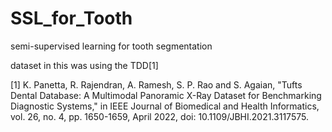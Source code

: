 # SSL_for_Tooth
semi-supervised learning for tooth segmentation


dataset in this was using the TDD[1] 

[1] K. Panetta, R. Rajendran, A. Ramesh, S. P. Rao and S. Agaian, "Tufts Dental Database: A Multimodal Panoramic X-Ray Dataset for Benchmarking Diagnostic Systems," in IEEE Journal of Biomedical and Health Informatics, vol. 26, no. 4, pp. 1650-1659, April 2022, doi: 10.1109/JBHI.2021.3117575.
